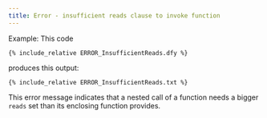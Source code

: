 ```yaml
---
title: Error - insufficient reads clause to invoke function
---
```


Example: This code
```
{% include_relative ERROR_InsufficientReads.dfy %}
```
produces this output:
```
{% include_relative ERROR_InsufficientReads.txt %}
```

This error message indicates that a nested call of a function needs a bigger `reads` set than its enclosing function provides.
